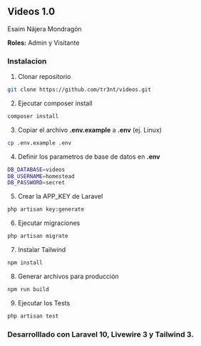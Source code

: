 ## Videos 1.0
Esaim Nájera Mondragón

**Roles:** Admin y Visitante

### Instalacion
1. Clonar repositorio
```bash
git clone https://github.com/tr3nt/videos.git
```
2. Ejecutar composer install
```bash
composer install
```
3. Copiar el archivo **.env.example** a **.env** (ej. Linux)
```bash
cp .env.example .env
```
4. Definir los parametros de base de datos en **.env**
```bash
DB_DATABASE=videos
DB_USERNAME=homestead
DB_PASSWORD=secret
```
5. Crear la APP_KEY de Laravel
```bash
php artisan key:generate
```
6. Ejecutar migraciones
```bash
php artisan migrate
```
7. Instalar Tailwind
```bash
npm install
```
8. Generar archivos para producción
```bash
npm run build
```
9. Ejecutar los Tests
```bash
php artisan test
```
### Desarrolllado con Laravel 10, Livewire 3 y Tailwind 3.